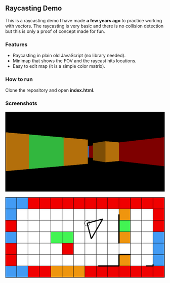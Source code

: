 

## Raycasting Demo
This is a raycasting demo I have made __a few years ago__ to practice working with vectors.
The raycasting is very basic and there is no collision detection but this is only a proof of concept made for fun.

### Features
- Raycasting in plain old JavaScript (no library needed).
- Minimap that shows the FOV and the raycast hits locations.
- Easy to edit map (it is a simple color matrix).

### How to run
Clone the repository and open __index.html__.

### Screenshots
<p align="center">
  <img src="https://github.com/charles-marceau/RaycastingDemo/raw/master/assets/viewport.png"><br>
</p>
<p align="center">
  <img src="https://github.com/charles-marceau/RaycastingDemo/raw/master/assets/minimap.png"><br>
</p>

